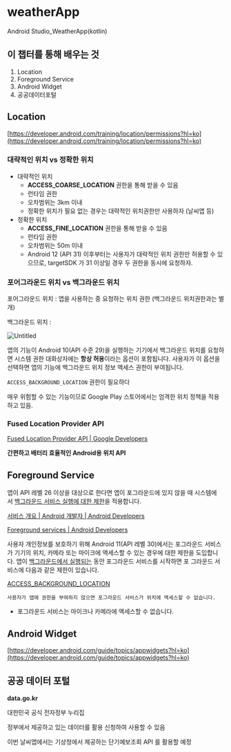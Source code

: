 # weatherApp
Android Studio_WeatherApp(kotlin)

## 이 챕터를 통해 배우는 것

1. Location
2. Foreground Service
3. Android Widget
4. 공공데이터포털

## Location

[https://developer.android.com/training/location/permissions?hl=ko](https://developer.android.com/training/location/permissions?hl=ko)

### 대략적인 위치 vs 정확한 위치

- 대략적인 위치
    - **ACCESS_COARSE_LOCATION** 권한을 통해 받을 수 있음
    - 런타임 권한
    - 오차범위는 3km 이내
    - 정확한 위치가 필요 없는 경우는 대략적인 위치권한만 사용하자 (날씨앱 등)
- 정확한 위치
    - **ACCESS_FINE_LOCATION** 권한을 통해 받을 수 있음
    - 런타임 권한
    - 오차범위는 50m 이내
    - Android 12 (API 31) 이후부터는 사용자가 대략적인 위치 권한만 허용할 수 있으므로, targetSDK 가 31 이상일 경우 두 권한을 동시에 요청하자.

### 포어그라운드 위치 vs 백그라운드 위치

포어그라운드 위치 : 앱을 사용하는 중 요청하는 위치 권한 (백그라운드 위치권한과는 별개)

백그라운드 위치 : 

![Untitled](https://s3-us-west-2.amazonaws.com/secure.notion-static.com/23c79143-0db9-40bc-b094-3be830900ba7/Untitled.png)

앱의 기능이 Android 10(API 수준 29)을 실행하는 기기에서 백그라운드 위치를 요청하면 시스템 권한 대화상자에는 **항상 허용**이라는 옵션이 포함됩니다. 사용자가 이 옵션을 선택하면 앱의 기능에 백그라운드 위치 정보 액세스 권한이 부여됩니다.

`ACCESS_BACKGROUND_LOCATION` 권한이 필요하다

매우 위험할 수 있는 기능이므로 Google Play 스토어에서는 엄격한 위치 정책을 적용하고 있음. 

### Fused Location Provider API

[Fused Location Provider API | Google Developers](https://developers.google.com/location-context/fused-location-provider?hl=ko)

**간편하고 배터리 효율적인 Android용 위치 API**

## Foreground Service

앱이 API 레벨 26 이상을 대상으로 한다면 앱이 포그라운드에 있지 않을 때 시스템에서 [백그라운드 서비스 실행에 대한 제한](https://developer.android.com/about/versions/oreo/background?hl=ko)을 적용합니다.

[서비스 개요 | Android 개발자 | Android Developers](https://developer.android.com/guide/components/services?hl=ko)

[Foreground services | Android Developers](https://developer.android.com/guide/components/foreground-services)

사용자 개인정보를 보호하기 위해 Android 11(API 레벨 30)에서는 포그라운드 서비스가 기기의 위치, 카메라 또는 마이크에 액세스할 수 있는 경우에 대한 제한을 도입합니다. 앱이 [백그라운드에서 실행되는](https://developer.android.com/guide/background#definition) 동안 포그라운드 서비스를 시작하면 포 그라운드 서비스에 다음과 같은 제한이 있습니다.

[ACCESS_BACKGROUND_LOCATION](https://developer.android.com/reference/android/Manifest.permission#ACCESS_BACKGROUND_LOCATION)
    
    사용자가 앱에 권한을 부여하지 않으면 포그라운드 서비스가 위치에 액세스할 수 없습니다.
    
- 포그라운드 서비스는 마이크나 카메라에 액세스할 수 없습니다.

## Android Widget

[https://developer.android.com/guide/topics/appwidgets?hl=ko](https://developer.android.com/guide/topics/appwidgets?hl=ko)

## 공공 데이터 포털

**data.go.kr**

대한민국 공식 전자정부 누리집

정부에서 제공하고 있는 데이터를 활용 신청하여 사용할 수 있음

이번 날씨앱에서는 기상청에서 제공하는 단기예보조회 API 를 활용할 예정
